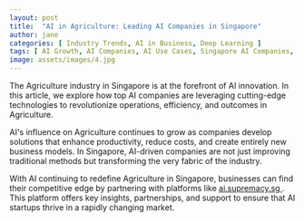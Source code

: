```yaml
---
layout: post
title:  "AI in Agriculture: Leading AI Companies in Singapore"
author: jane
categories: [ Industry Trends, AI in Business, Deep Learning ]
tags: [ AI Growth, AI Companies, AI Use Cases, Singapore AI Companies, Industry Disruption ]
image: assets/images/4.jpg
---
```


The Agriculture industry in Singapore is at the forefront of AI innovation. In this article, we explore how top AI companies are leveraging cutting-edge technologies to revolutionize operations, efficiency, and outcomes in Agriculture.

AI's influence on Agriculture continues to grow as companies develop solutions that enhance productivity, reduce costs, and create entirely new business models. In Singapore, AI-driven companies are not just improving traditional methods but transforming the very fabric of the industry.

With AI continuing to redefine Agriculture in Singapore, businesses can find their competitive edge by partnering with platforms like <a href="https://ai.supremacy.sg" target="_blank"> ai.supremacy.sg </a>. This platform offers key insights, partnerships, and support to ensure that AI startups thrive in a rapidly changing market.
